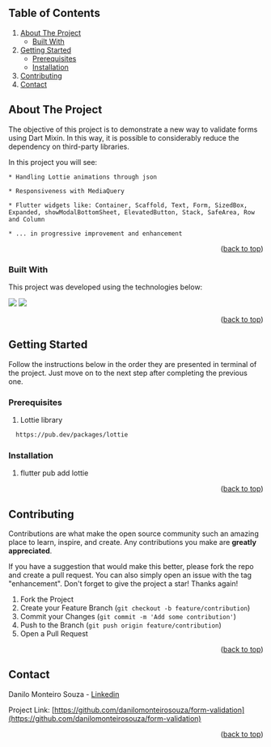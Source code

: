 <a name="readme-top"></a>

<!-- TABLE OF CONTENTS -->
  ## Table of Contents
  <ol>
    <li>
      <a href="#about-the-project">About The Project</a>
      <ul>
        <li><a href="#built-with">Built With</a></li>
      </ul>
    </li>
    <li>
      <a href="#getting-started">Getting Started</a>
      <ul>
        <li><a href="#prerequisites">Prerequisites</a></li>
        <li><a href="#installation">Installation</a></li>
      </ul>
    </li>
    <li><a href="#contributing">Contributing</a></li>
    <li><a href="#contact">Contact</a></li>
  </ol>


<!-- ABOUT THE PROJECT -->
## About The Project

The objective of this project is to demonstrate a new way to validate forms using Dart Mixin. In this way, it is possible to considerably reduce the dependency on third-party libraries.

In this project you will see:

    * Handling Lottie animations through json

    * Responsiveness with MediaQuery
    
    * Flutter widgets like: Container, Scaffold, Text, Form, SizedBox, Expanded, showModalBottomSheet, ElevatedButton, Stack, SafeArea, Row and Column
    
    * ... in progressive improvement and enhancement

<p align="right">(<a href="#readme-top">back to top</a>)</p>

### Built With

This project was developed using the technologies below:

<img src="https://img.shields.io/badge/Dart-0175C2?style=for-the-badge&logo=dart&logoColor=white"/> <img src="https://img.shields.io/badge/Flutter-02569B?style=for-the-badge&logo=flutter&logoColor=white"/>

<p align="right">(<a href="#readme-top">back to top</a>)</p>

<!-- GETTING STARTED -->
## Getting Started

Follow the instructions below in the order they are presented in terminal of the project. Just move on to the next step after completing the previous one.

### Prerequisites

1. Lottie library

```sh
  https://pub.dev/packages/lottie
  ```

### Installation

1. flutter pub add lottie

<p align="right">(<a href="#readme-top">back to top</a>)</p>


<!-- CONTRIBUTING -->
## Contributing

Contributions are what make the open source community such an amazing place to learn, inspire, and create. Any contributions you make are **greatly appreciated**.

If you have a suggestion that would make this better, please fork the repo and create a pull request. You can also simply open an issue with the tag "enhancement".
Don't forget to give the project a star! Thanks again!

1. Fork the Project
2. Create your Feature Branch (`git checkout -b feature/contribution`)
3. Commit your Changes (`git commit -m 'Add some contribution'`)
4. Push to the Branch (`git push origin feature/contribution`)
5. Open a Pull Request

<p align="right">(<a href="#readme-top">back to top</a>)</p>


<!-- CONTACT -->
## Contact

Danilo Monteiro Souza - [Linkedin](linkedin.com/in/danilo-monteiro-souza-m-sc-771131a9)

Project Link: [https://github.com/danilomonteirosouza/form-validation](https://github.com/danilomonteirosouza/form-validation)

<p align="right">(<a href="#readme-top">back to top</a>)</p>
